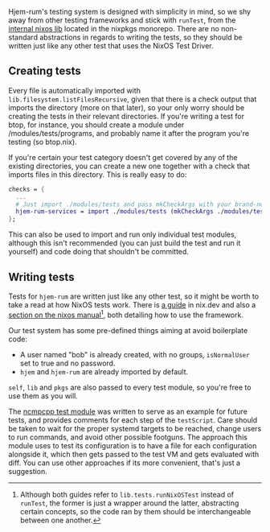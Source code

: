 Hjem-rum's testing system is designed with simplicity in mind, so we shy away from other testing frameworks and stick with `runTest`, from the [internal nixos lib](https://github.com/NixOS/nixpkgs/tree/master/nixos/lib/testing) located in the nixpkgs monorepo. There are no non-standard abstractions in regards to writing the tests, so they should be written just like any other test that uses the NixOS Test Driver.

## Creating tests

Every file is automatically imported with `lib.filesystem.listFilesRecursive`, given that there is a check output that imports the directory (more on that later), so your only worry should be creating the tests in their relevant directories. If you're writing a test for btop, for instance, you should create a module under /modules/tests/programs, and probably name it after the program you're testing (so btop.nix).

If you're certain your test category doesn't get covered by any of the existing directories, you can create a new one together with a check that imports files in this directory. This is really easy to do:

```nix
checks = {
  ...
  # Just import ./modules/tests and pass mkCheckArgs with your brand-new directory to it.
  hjem-rum-services = import ./modules/tests (mkCheckArgs ./modules/tests/services);
};
```

This can also be used to import and run only individual test modules, although this isn't recommended (you can just build the test and run it yourself) and code doing that shouldn't be committed.

## Writing tests

Tests for `hjem-rum` are written just like any other test, so it might be worth to take a read at how NixOS tests work. There is [a guide](https://nix.dev/tutorials/nixos/integration-testing-using-virtual-machines.html) in nix.dev and also a [section on the nixos manual](https://nixos.org/manual/nixos/stable/index.html#sec-calling-nixos-tests)[^1], both detailing how to use the framework.

Our test system has some pre-defined things aiming at avoid boilerplate code:

- A user named "bob" is already created, with no groups, `isNormalUser` set to true and no password.
- `hjem` and `hjem-rum` are already imported by default.

`self`, `lib` and `pkgs` are also passed to every test module, so you're free to use them as you will.

The [ncmpcpp test module](../modules/tests/programs/ncmpcpp/ncmpcpp.nix) was written to serve as an example for future tests, and provides comments for each step of the `testScript`. Care should be taken to wait for the proper systemd targets to be reached, change users to run commands, and avoid other possible footguns. The approach this module uses to test its configuration is to have a file for each configuration alongside it, which then gets passed to the test VM and gets evaluated with diff. You can use other approaches if its more convenient, that's just a suggestion.

[^1]: Although both guides refer to `lib.tests.runNixOSTest` instead of `runTest`, the former is just a wrapper around the latter, abstracting certain concepts, so the code ran by them should be interchangeable between one another.
